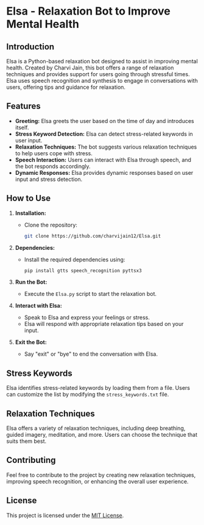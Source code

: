 # Elsa - Relaxation Bot to Improve Mental Health

## Introduction

Elsa is a Python-based relaxation bot designed to assist in improving mental health. Created by Charvi Jain, this bot offers a range of relaxation techniques and provides support for users going through stressful times. Elsa uses speech recognition and synthesis to engage in conversations with users, offering tips and guidance for relaxation.

## Features

- **Greeting:** Elsa greets the user based on the time of day and introduces itself.
- **Stress Keyword Detection:** Elsa can detect stress-related keywords in user input.
- **Relaxation Techniques:** The bot suggests various relaxation techniques to help users cope with stress.
- **Speech Interaction:** Users can interact with Elsa through speech, and the bot responds accordingly.
- **Dynamic Responses:** Elsa provides dynamic responses based on user input and stress detection.

## How to Use

1. **Installation:**
   - Clone the repository:
     ```bash
     git clone https://github.com/charvijain12/Elsa.git
     ```

2. **Dependencies:**
   - Install the required dependencies using:
     ```bash
     pip install gtts speech_recognition pyttsx3
     ```

3. **Run the Bot:**
   - Execute the `Elsa.py` script to start the relaxation bot.

4. **Interact with Elsa:**
   - Speak to Elsa and express your feelings or stress.
   - Elsa will respond with appropriate relaxation tips based on your input.

5. **Exit the Bot:**
   - Say "exit" or "bye" to end the conversation with Elsa.

## Stress Keywords

Elsa identifies stress-related keywords by loading them from a file. Users can customize the list by modifying the `stress_keywords.txt` file.

## Relaxation Techniques

Elsa offers a variety of relaxation techniques, including deep breathing, guided imagery, meditation, and more. Users can choose the technique that suits them best.

## Contributing

Feel free to contribute to the project by creating new relaxation techniques, improving speech recognition, or enhancing the overall user experience. 

## License

This project is licensed under the [MIT License]([LICENSE.md](https://github.com/charvijain12/Elsa/blob/main/LICENSE)https://github.com/charvijain12/Elsa/blob/main/LICENSE).
